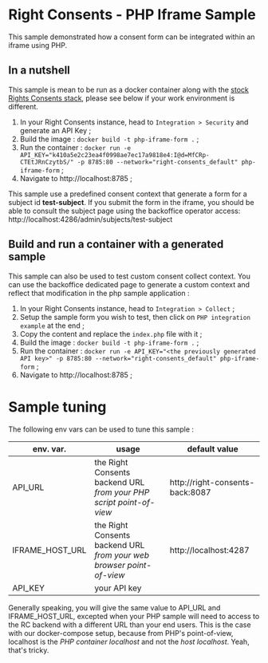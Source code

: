 # Right Consents - PHP Iframe Sample

This sample demonstrated how a consent form can be integrated within an iframe using PHP.

## In a nutshell

This sample is mean to be run as a docker container along with the [stock Rights Consents stack](https://github.com/fairandsmart/right-consents), please see below if your work environment
is different.

1. In your Right Consents instance, head to `Integration > Security` and generate an API Key ;
1. Build the image : `docker build -t php-iframe-form .` ;
1. Run the container : `docker run -e API_KEY="k410a5e2c23ea4f0998ae7ec17a9818e4:I@d=MfCRp-CTEtJRnCzytbS/" -p 8785:80 --network="right-consents_default" php-iframe-form` ;
1. Navigate to http://localhost:8785 ;

This sample use a predefined consent context that generate a form for a subject id **test-subject**. If you submit the form in the iframe, you should be able to consult the subject page using the backoffice operator access: http://localhost:4286/admin/subjects/test-subject

## Build and run a container with a generated sample

This sample can also be used to test custom consent collect context. You can use the backoffice dedicated page to generate a custom context and reflect that modification in the php sample application : 

1. In your Right Consents instance, head to `Integration > Collect` ;
1. Setup the sample form you wish to test, then click on `PHP integration example` at the end ;
1. Copy the content and replace the `index.php` file with it ;
1. Build the image : `docker build -t php-iframe-form .` ;
1. Run the container : `docker run -e API_KEY="<the previously generated API key>" -p 8785:80 --network="right-consents_default" php-iframe-form` ;
1. Navigate to http://localhost:8785 ;

# Sample tuning

The following env vars can be used to tune this sample :
    
| env. var. | usage | default value |
|---|---|---|
| API_URL | the Right Consents backend URL *from your PHP script point-of-view* | http://right-consents-back:8087 |
| IFRAME_HOST_URL | the Right Consents backend URL *from your web browser point-of-view* | http://localhost:4287 |
| API_KEY | your API key | |

Generally speaking, you will give the same value to API_URL and IFRAME_HOST_URL, excepted when your PHP sample will need to access to the RC backend with a different URL than your end users.
This is the case with our docker-compose setup, because from PHP's point-of-view, localhost is the *PHP container localhost* and not the *host localhost*. Yeah, that's tricky.
